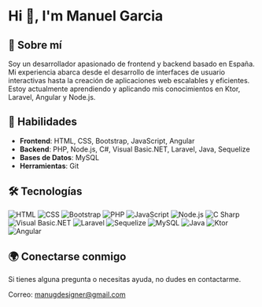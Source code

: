 # Hi 👋, I'm Manuel Garcia

## 🚀 Sobre mí

Soy un desarrollador apasionado de frontend y backend basado en España. Mi experiencia abarca desde el desarrollo de interfaces de usuario interactivas hasta la creación de aplicaciones web escalables y eficientes. Estoy actualmente aprendiendo y aplicando mis conocimientos en Ktor, Laravel, Angular y Node.js.

## 🌱 Habilidades

- **Frontend**: HTML, CSS, Bootstrap, JavaScript, Angular
- **Backend**: PHP, Node.js, C#, Visual Basic.NET, Laravel, Java, Sequelize
- **Bases de Datos**: MySQL
- **Herramientas**: Git

## 🛠️ Tecnologías

![HTML](https://img.shields.io/badge/-HTML-E34F26?style=for-the-badge&logo=html5&logoColor=white)
![CSS](https://img.shields.io/badge/-CSS-1572B6?style=for-the-badge&logo=css3&logoColor=white)
![Bootstrap](https://img.shields.io/badge/-Bootstrap-7952BC?style=for-the-badge&logo=bootstrap&logoColor=white)
![PHP](https://img.shields.io/badge/-PHP-777BB4?style=for-the-badge&logo=php&logoColor=white)
![JavaScript](https://img.shields.io/badge/-JavaScript-F0DB4F?style=for-the-badge&logo=javascript&logoColor=black)
![Node.js](https://img.shields.io/badge/-Node.js-339933?style=for-the-badge&logo=node.js&logoColor=white)
![C Sharp](https://img.shields.io/badge/-C%20Sharp-239120?style=for-the-badge&logo=c-sharp&logoColor=white)
![Visual Basic.NET](https://img.shields.io/badge/-VB.NET-357EDD?style=for-the-badge&logo=visual-basic&logoColor=white)
![Laravel](https://img.shields.io/badge/-Laravel-FF552E?style=for-the-badge&logo=laravel&logoColor=white)
![Sequelize](https://img.shields.io/badge/-Sequelize-4A90E2?style=for-the-badge&logo=sequelize&logoColor=white)
![MySQL](https://img.shields.io/badge/-MySQL-4479A1?style=for-the-badge&logo=mysql&logoColor=white)
![Java](https://img.shields.io/badge/-Java-007ACC?style=for-the-badge&logo=java&logoColor=white)
![Ktor](https://img.shields.io/badge/-Ktor-000000?style=for-the-badge&logo=ktor&logoColor=white)
![Angular](https://img.shields.io/badge/-Angular-DD0031?style=for-the-badge&logo=angular&logoColor=white)

## 🌍 Conectarse conmigo

Si tienes alguna pregunta o necesitas ayuda, no dudes en contactarme.

Correo: manugdesigner@gmail.com
